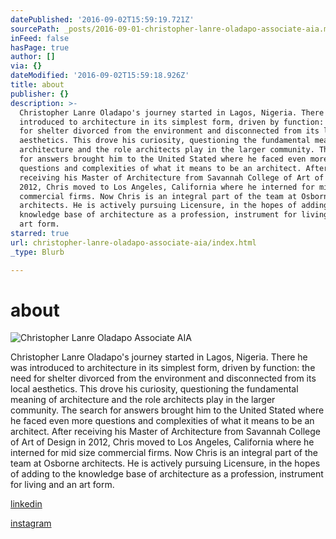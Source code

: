 ```yaml
---
datePublished: '2016-09-02T15:59:19.721Z'
sourcePath: _posts/2016-09-01-christopher-lanre-oladapo-associate-aia.md
inFeed: false
hasPage: true
author: []
via: {}
dateModified: '2016-09-02T15:59:18.926Z'
title: about
publisher: {}
description: >-
  Christopher Lanre Oladapo's journey started in Lagos, Nigeria. There he was
  introduced to architecture in its simplest form, driven by function: the need
  for shelter divorced from the environment and disconnected from its local
  aesthetics. This drove his curiosity, questioning the fundamental meaning of
  architecture and the role architects play in the larger community. The search
  for answers brought him to the United Stated where he faced even more
  questions and complexities of what it means to be an architect. After
  receiving his Master of Architecture from Savannah College of Art of Design in
  2012, Chris moved to Los Angeles, California where he interned for mid size
  commercial firms. Now Chris is an integral part of the team at Osborne
  architects. He is actively pursuing Licensure, in the hopes of adding to the
  knowledge base of architecture as a profession, instrument for living and an
  art form.
starred: true
url: christopher-lanre-oladapo-associate-aia/index.html
_type: Blurb

---
```

# about
![Christopher Lanre Oladapo Associate AIA](https://the-grid-user-content.s3-us-west-2.amazonaws.com/0e556cb9-6888-47d4-9824-6a038ad73985.jpg)

Christopher Lanre Oladapo's journey started in Lagos, Nigeria. There he was introduced to architecture in its simplest form, driven by function: the need for shelter divorced from the environment and disconnected from its local aesthetics. This drove his curiosity, questioning the fundamental meaning of architecture and the role architects play in the larger community. The search for answers brought him to the United Stated where he faced even more questions and complexities of what it means to be an architect. After receiving his Master of Architecture from Savannah College of Art of Design in 2012, Chris moved to Los Angeles, California where he interned for mid size commercial firms. Now Chris is an integral part of the team at Osborne architects. He is actively pursuing Licensure, in the hopes of adding to the knowledge base of architecture as a profession, instrument for living and an art form.

[linkedin][0]

[instagram][1]

[0]: https://www.linkedin.com/in/clola "Linkedin"
[1]: https://www.instagram.com/kolewaju/ "instagram"